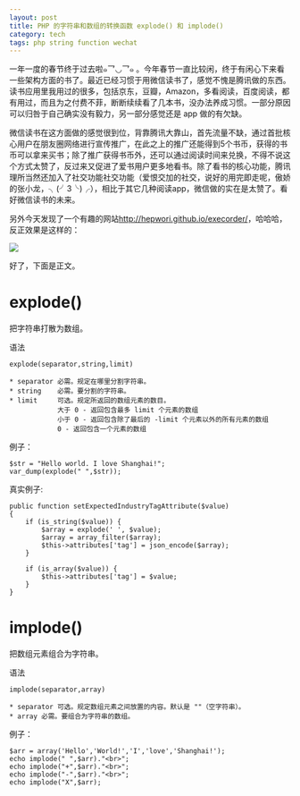 ```yaml
---
layout: post
title: PHP 的字符串和数组的转换函数 explode() 和 implode()
category: tech
tags: php string function wechat
---
```


一年一度的春节终于过去啦๑乛◡乛๑ 。今年春节一直比较闲，终于有闲心下来看一些架构方面的书了。最近已经习惯于用微信读书了，感觉不愧是腾讯做的东西。读书应用里我用过的很多，包括京东，豆瓣，Amazon，多看阅读，百度阅读，都有用过，而且为之付费不菲，断断续续看了几本书，没办法养成习惯。一部分原因可以归咎于自己确实没有毅力，另一部分感觉还是 app 做的有欠缺。

微信读书在这方面做的感觉很到位，背靠腾讯大靠山，首先流量不缺，通过首批核心用户在朋友圈网络进行宣传推广，在此之上的推广还能得到5个书币，获得的书币可以拿来买书；除了推广获得书币外，还可以通过阅读时间来兑换，不得不说这个方式太赞了，反过来又促进了爱书用户更多地看书。除了看书的核心功能，腾讯理所当然还加入了社交功能社交功能（爱恨交加的社交，说好的用完即走呢，傲娇的张小龙，╮(╯3╰)╭），相比于其它几种阅读app，微信做的实在是太赞了。看好微信读书的未来。

另外今天发现了一个有趣的网站<http://hepwori.github.io/execorder/>，哈哈哈，反正效果是这样的：

![](http://7vigrt.com1.z0.glb.clouddn.com/blog/pic/201702/QQ截图20170203224858.jpg)

好了，下面是正文。

# explode() 

把字符串打散为数组。

语法

    explode(separator,string,limit)
    
    * separator	必需。规定在哪里分割字符串。
    * string	必需。要分割的字符串。
    * limit	    可选。规定所返回的数组元素的数目。
                大于 0 - 返回包含最多 limit 个元素的数组
                小于 0 - 返回包含除了最后的 -limit 个元素以外的所有元素的数组
                0 - 返回包含一个元素的数组




例子：

    $str = "Hello world. I love Shanghai!";
    var_dump(explode(" ",$str));
    
真实例子:

    public function setExpectedIndustryTagAttribute($value)
    {
        if (is_string($value)) {
            $array = explode(' ', $value);
            $array = array_filter($array);
            $this->attributes['tag'] = json_encode($array);
        }

        if (is_array($value)) {
            $this->attributes['tag'] = $value;
        }
    }
    
    
# implode() 

把数组元素组合为字符串。

语法

    implode(separator,array)
    
    * separator	可选。规定数组元素之间放置的内容。默认是 ""（空字符串）。
    * array	必需。要组合为字符串的数组。

例子：

    $arr = array('Hello','World!','I','love','Shanghai!');
    echo implode(" ",$arr)."<br>";
    echo implode("+",$arr)."<br>";
    echo implode("-",$arr)."<br>";
    echo implode("X",$arr);
